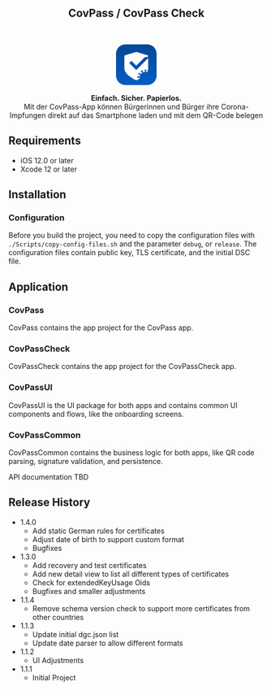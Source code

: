 <h2 align="center">CovPass / CovPass Check</h2>
<br />
<p align="center">
  <a href="#">
    <img src="Resources/CovPass.png" alt="CovPass Icon" width="80" height="80">
  </a>
  <p align="center">
    <b>Einfach. Sicher. Papierlos.</b><br>
    Mit der CovPass-App können Bürgerinnen und Bürger ihre Corona-Impfungen direkt auf das Smartphone laden und mit dem QR-Code belegen
  </p>
</p>

## Requirements

- iOS 12.0 or later
- Xcode 12 or later

## Installation

### Configuration

Before you build the project, you need to copy the configuration files with `./Scripts/copy-config-files.sh` and the parameter `debug`, or `release`. The configuration files contain public key, TLS certificate, and the initial DSC file.

## Application

### CovPass

CovPass contains the app project for the CovPass app.

### CovPassCheck

CovPassCheck contains the app project for the CovPassCheck app.

### CovPassUI

CovPassUI is the UI package for both apps and contains common UI components and flows, like the onboarding screens.

### CovPassCommon

CovPassCommon contains the business logic for both apps, like QR code parsing, signature validation, and persistence.

API documentation TBD

## Release History

* 1.4.0
    * Add static German rules for certificates
    * Adjust date of birth to support custom format
    * Bugfixes
* 1.3.0
    * Add recovery and test certificates
    * Add new detail view to list all different types of certificates
    * Check for extendedKeyUsage Oids
    * Bugfixes and smaller adjustments
* 1.1.4
    * Remove schema version check to support more certificates from other countries
* 1.1.3
    * Update initial dgc.json list
    * Update date parser to allow different formats
* 1.1.2
    * UI Adjustments
* 1.1.1
    * Initial Project